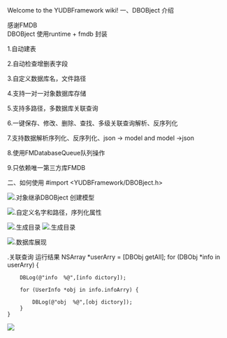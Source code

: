 Welcome to the YUDBFramework wiki!
一、DBOBject 介绍

感谢FMDB  
DBOBject 使用runtime + fmdb 封装

1.自动建表

2.自动检查增删表字段

3.自定义数据库名，文件路径

4.支持一对一对象数据库存储

5.支持多路径，多数据库关联查询

6.一键保存、修改、删除、查找、多级关联查询解析、反序列化

7.支持数据解析序列化、反序列化、json -> model  and  model ->json 

8.使用FMDatabaseQueue队列操作

9.只依赖唯一第三方库FMDB

二、如何使用
#import <YUDBFramework/DBOBject.h>

![.对象继承DBOBject 创建模型](http://static.oschina.net/uploads/space/2015/1109/100242_j4U9_868062.png)

![.自定义名字和路径，序列化属性](http://static.oschina.net/uploads/space/2015/1109/100259_SZv6_868062.png)


![.生成目录](http://static.oschina.net/uploads/space/2015/0821/224011_3fPy_868062.png)
![.生成目录](http://static.oschina.net/uploads/space/2015/0821/224013_1aEx_868062.png)

![.数据库展现](http://static.oschina.net/uploads/space/2015/0821/224744_ldNG_868062.png)

.关联查询 运行结果
    NSArray *userArry = [DBObj getAll];
    for (DBObj *info in userArry) {
         
        DBLog(@"info  %@",[info dictory]);
         
        for (UserInfo *obj in info.infoArry) {
             
            DBLog(@"obj  %@",[obj dictory]);
        }
    }
    
![](http://static.oschina.net/uploads/space/2015/1109/100615_oJEK_868062.png)
